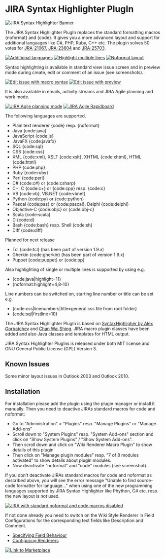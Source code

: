 JIRA Syntax Highlighter PlugIn
================================

![JIRA Syntax Highlighter Banner](https://bitbucket.org/hski/syntaxplugin-public/raw/master/images/syntaxplugin_banner_460x225.jpg)

The JIRA Syntax Highlighter PlugIn replaces the standard formatting macros {noformat} and {code}. It gives you a more advanced layout and support for additional languages like C#, PHP, Ruby, C++ etc. The plugin solves 50 votes for [JRA-21067](https://jira.atlassian.com/browse/JRA-21067), [JRA-23604](https://jira.atlassian.com/browse/JRA-23604) and [JRA-25703](https://jira.atlassian.com/browse/JRA-25703).

[![Additional languages](https://bitbucket.org/hski/syntaxplugin-public/raw/master/images/docs/Additional_languages_thumb.png)](https://bitbucket.org/hski/syntaxplugin-public/raw/master/images/docs/Additional_languages.png)
[![Highlight multiple lines](https://bitbucket.org/hski/syntaxplugin-public/raw/master/images/docs/Highlight_multiple_lines_thumb.png)](https://bitbucket.org/hski/syntaxplugin-public/raw/master/images/docs/Highlight_multiple_lines.png)
[![Noformat layout](https://bitbucket.org/hski/syntaxplugin-public/raw/master/images/docs/Highlight_lines_and_horizontal_scrolling_in_noformat_thumb.png)](https://bitbucket.org/hski/syntaxplugin-public/raw/master/images/docs/Highlight_lines_and_horizontal_scrolling_in_noformat.png)

Syntax highlighting is available in standard view issue screen and in preview mode during create, edit or comment of an issue (see screenshots).

[![Edit issue with macro syntax](https://bitbucket.org/hski/syntaxplugin-public/raw/master/images/docs/Edit_issue_with_macro_syntax_thumb.png)](https://bitbucket.org/hski/syntaxplugin-public/raw/master/images/docs/Edit_issue_with_macro_syntax.png)
[![Edit issue with preview](https://bitbucket.org/hski/syntaxplugin-public/raw/master/images/docs/Edit_issue_with_preview_thumb.png)](https://bitbucket.org/hski/syntaxplugin-public/raw/master/images/docs/Edit_issue_with_preview.png)

It is also available in emails, activity streams and JIRA Agile planning and work mode.

[![JIRA Agile planning mode](https://bitbucket.org/hski/syntaxplugin-public/raw/master/images/docs/Syntax_highlighting_in_Greenhopper_Rapidboard_planning_mode_thumb.png)](https://bitbucket.org/hski/syntaxplugin-public/raw/master/images/docs/Syntax_highlighting_in_Greenhopper_Rapidboard_planning_mode.png)
[![JIRA Agile Rapidboard](https://bitbucket.org/hski/syntaxplugin-public/raw/master/images/docs/Syntax_highlighting_in_Greenhopper_Rapidboard_Work_mode_thumb.png)](https://bitbucket.org/hski/syntaxplugin-public/raw/master/images/docs/Syntax_highlighting_in_Greenhopper_Rapidboard_Work_mode.png)

The following languages are supported.

*    Plain text renderer {code} resp. {noformat}
*    Java {code:java}
*    JavaScript {code:js}
*    JavaFX {code:javafx}
*    SQL {code:sql}
*    CSS {code:css}
*    XML {code:xml}, XSLT {code:xslt}, XHTML {code:xhtml}, HTML {code:html}
*    PHP {code:php}
*    Ruby {code:ruby}
*    Perl {code:perl}
*    C# {code:c#} or {code:csharp}
*    C+, C {code:c+} or {code:cpp} resp. {code:c}
*    VB {code:vb}, VB.NET {code:vbnet}
*    Python {code:py} or {code:python}
*    Pascal {code:pas} or {code:pascal}, Delphi {code:delphi}
*    Objective-C {code:objc} or {code:obj-c} 
*    Scala {code:scala}
*    D {code:d} 
*    Bash {code:bash} resp. Shell {code:sh}
*    Diff {code:diff}

Planned for next release

*    Tcl {code:tcl} (has been part of version 1.9.x)
*    Gherkin {code:gherkin} (has been part of version 1.9.x)
*    Puppet {code:puppet} or {code:pp}

Also highlighting of single or multiple lines is supported by using e.g.

*    {code:java|highlight=11}
*    {noformat:highlight=4,8-10} 

Line numbers can be switched on, starting line number or title can be set e.g.

*    {code:css|linenumbers|title=general.css file from root folder}
*    {code:sql|firstline=10}

The JIRA Syntax Highlighter PlugIn is based on [SyntaxHighligher by Alex Gorbatchev](http://alexgorbatchev.com/SyntaxHighlighter) and [Chan Wai Shing](https://code.google.com/p/java-syntax-highlighter/). JIRA macro plugin classes have been added and also Java classes and templates for HTML output.

JIRA Syntax Highlighter PlugIns is released under both MIT license and GNU General Public License (GPL) Version 3.

Known Issues
------------

Some minor layout issues in Outlook 2003 and Outlook 2010.


Installation
------------

For installation please add the plugin using the plugin manager or install it manually. Then you need to deactive JIRAs standard macros for code and noformat:   

* Go to "Administration" > "Plugins" resp. "Manage Plugins" or "Manage Add-ons"
* Scroll down to "System Plugins" resp. "System Add-ons" section and click on "Show System Plugins" / "Show System Add-ons". 
* Then scroll down and click on "Wiki Renderer Macro Plugin" to show details of this plugin
* Then click on "Manage plugin modules" resp. "7 of 8 modules activated" to show details about plugin modules. 
* Now deactivate "noformat" and "code" modules (see screenshot).

If you don't deactivate JIRAs standard macros for code and noformat as described above, you will see the error message "Unable to find source-code formatter for language..." when using one of the new programming languages supported by JIRA Syntax Highlighter like Phython, C# etc. resp. the new layout is not used.

[![JIRA with standard noformat and code macros disabled](https://bitbucket.org/hski/syntaxplugin-public/raw/master/images/docs/JIRA_5.0_with_standard_noformat_and_code_macros_disabled_thumb.png)](https://bitbucket.org/hski/syntaxplugin-public/raw/master/images/docs/JIRA_5.0_with_standard_noformat_and_code_macros_disabled.png)

If not done already you need to switch on the Wiki Style Renderer in Field Configurations for the corresponding text fields like Description and Comment.

*    [Specifying Field Behaviour](http://confluence.atlassian.com/display/JIRA/Specifying+Field+Behaviour#SpecifyingFieldBehaviour-ChangingaFieldsRenderer)
*    [Configuring Renderers](http://confluence.atlassian.com/display/JIRA/Configuring+Renderers)

[![Link to Marketplace](https://bitbucket.org/hski/syntaxplugin-public/raw/master/images/marketplace_available_dark_180x80.png)](https://marketplace.atlassian.com/plugins/jira.plugin.syntaxhighlighter.macro.syntaxplugin)
